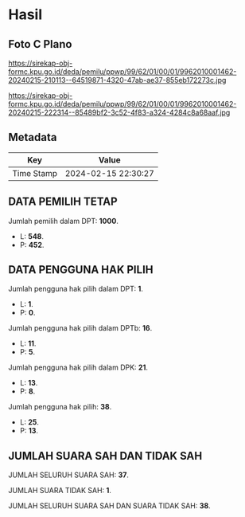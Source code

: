 # Hasil

## Foto C Plano

https://sirekap-obj-formc.kpu.go.id/deda/pemilu/ppwp/99/62/01/00/01/9962010001462-20240215-210113--64519871-4320-47ab-ae37-855eb172273c.jpg

https://sirekap-obj-formc.kpu.go.id/deda/pemilu/ppwp/99/62/01/00/01/9962010001462-20240215-222314--85489bf2-3c52-4f83-a324-4284c8a68aaf.jpg


## Metadata

| Key        | Value               |
| ---------- | ------------------- |
| Time Stamp | 2024-02-15 22:30:27 |


## DATA PEMILIH TETAP

Jumlah pemilih dalam DPT: **1000**.
 * L: **548**.
 * P: **452**.

## DATA PENGGUNA HAK PILIH

Jumlah pengguna hak pilih dalam DPT: **1**.
 * L: **1**.
 * P: **0**.

Jumlah pengguna hak pilih dalam DPTb: **16**.
 * L: **11**.
 * P: **5**.

Jumlah pengguna hak pilih dalam DPK: **21**.
 * L: **13**.
 * P: **8**.

Jumlah pengguna hak pilih: **38**.
 * L: **25**.
 * P: **13**.

## JUMLAH SUARA SAH DAN TIDAK SAH

JUMLAH SELURUH SUARA SAH: **37**.

JUMLAH SUARA TIDAK SAH: **1**.

JUMLAH SELURUH SUARA SAH DAN SUARA TIDAK SAH: **38**.


